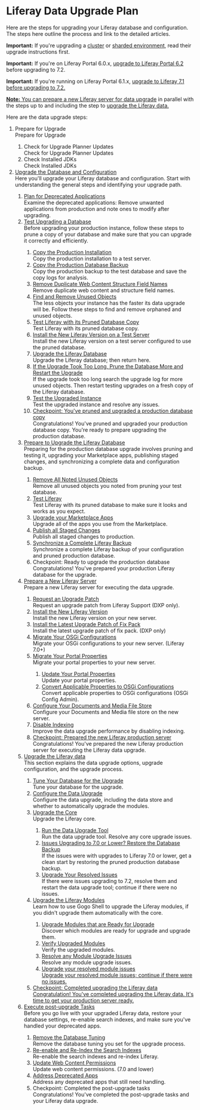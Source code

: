 <h1>Liferay Data Upgrade Plan</h1>

<p>
Here are the steps for upgrading your Liferay database and configuration. The steps here outline the process and link to the detailed articles. 
</p>

<p>
<strong>Important:</strong> If you're upgrading a <a href="/docs/7-2/deploy/-/knowledge_base/deploy/updating-a-cluster">cluster</a> or <a href="/docs/7-2/deploy/-/knowledge_base/deploy/upgrading-sharded-environment">sharded environment</a>, read their upgrade instructions first. 
</p>

<p>
<strong>Important:</strong> If you're on Liferay Portal 6.0.x, <a href="/docs/6-2/deploy/-/knowledge_base/deploy/upgrading-liferay">upgrade to Liferay Portal 6.2</a> before upgrading to 7.2. 
</p>

<p>
<strong>Important:</strong> If you're running on Liferay Portal 6.1.x, <a href="/docs/7-1/deploy/-/knowledge_base/deploy/upgrading-to-liferay-71">upgrade to Liferay 7.1</a><a href="/docs/7-1/deploy/-/knowledge_base/deploy/upgrading-to-liferay-71"> before upgrading to 7.2. 
</p>

<p>
<strong>Note:</strong> You can <a href="/docs/7-2/deploy/-/knowledge_base/deploy/preparing-a-new-product-server-for-data-upgrade">prepare a new Liferay server for data upgrade</a> in parallel with the steps up to and including the step to <a href="/docs/7-2/deploy/-/knowledge_base/deploy/upgrading-the-product-data">upgrade the Liferay data.</a>
</p>

<p>
Here are the data upgrade steps:
</p>

<ol id="root">
	<li icon="" requirement="required">
		<div class="title">Prepare for Upgrade</div>
		<div class="description">Prepare for Upgrade</div>
	</li>
	<ol>
		<li icon="" requirement="recommended">
			<div class="title">Check for Upgrade Planner Updates</div>
			<div class="description">Check for Upgrade Planner Updates</div>
		</li>
		<li icon="" requirement="recommended">
			<div class="title">Check Installed JDKs</div>
			<div class="description">Check Installed JDKs</div>
		</li>
	</ol>
	<li icon="" requirement="required">
		<div class="title"><a href="https://github.com/jhinkey/liferay-docs/blob/72-upgrading-liferay/deployment/articles/05-upgrading-to-liferay-7-2/01-upgrading-to-liferay-7-2-intro.markdown#upgrading-to-product-ver">Upgrade the Database and Configuration</a></div>
		<div class="description">Here you'll upgrade your Liferay database and configuration. Start with understanding the general steps and identifying your upgrade path.</div>
	</li>
	<ol>
		<li icon="" requirement="required">
			<div class="title"><a href="https://github.com/jhinkey/liferay-docs/blob/72-upgrading-liferay/deployment/articles/05-upgrading-to-liferay-7-2/02-planning-for-deprecated-apps.markdown">Plan for Deprecated Applications</a></div>
			<div class="description">Examine the deprecated applications: Remove unwanted applications from production and note ones to modify after upgrading.</div>
		</li>
		<li icon="" requirement="required">
			<div class="title"><a href="https://github.com/jhinkey/liferay-docs/blob/72-upgrading-liferay/deployment/articles/05-upgrading-to-liferay-7-2/03-test-upgrading-a-liferay-backup-copy.markdown#test-upgrading-a-product-backup-copy">Test Upgrading a Database</a></div>
			<div class="description">Before upgrading your production instance, follow these steps to prune a copy of your database and make sure that you can upgrade it correctly and efficiently.</div>
		</li>
		<ol>
			<li icon="" requirement="required">
				<div class="title"><a href="https://github.com/jhinkey/liferay-docs/blob/72-upgrading-liferay/deployment/articles/05-upgrading-to-liferay-7-2/03-test-upgrading-a-liferay-backup-copy.markdown#copy-the-production-installation-to-a-test-server">Copy the Production Installation</a></div>
				<div class="description">Copy the production installation to a test server.</div>
			</li>
			<li icon="" requirement="required">
				<div class="title"><a href="https://github.com/jhinkey/liferay-docs/blob/72-upgrading-liferay/deployment/articles/05-upgrading-to-liferay-7-2/03-test-upgrading-a-liferay-backup-copy.markdown#copy-the-production-backup-to-the-test-database">Copy the Production Database Backup</a></div>
				<div class="description">Copy the production backup to the test database and save the copy logs for analysis.</div>
			</li>
			<li icon="" requirement="required">
				<div class="title"><a href="https://github.com/jhinkey/liferay-docs/blob/72-upgrading-liferay/deployment/articles/05-upgrading-to-liferay-7-2/03-test-upgrading-a-liferay-backup-copy.markdown#remove-duplicate-web-content-structure-field-names-">Remove Duplicate Web Content Structure Field Names</a></div>
				<div class="description">Remove duplicate web content and structure field names.</div>
			</li>
			<li icon="" requirement="required">
				<div class="title"><a href="https://github.com/jhinkey/liferay-docs/blob/72-upgrading-liferay/deployment/articles/05-upgrading-to-liferay-7-2/03-test-upgrading-a-liferay-backup-copy.markdown#find-and-remove-unused-objects">Find and Remove Unused Objects</a></div>
				<div class="description">The less objects your instance has the faster its data upgrade will be. Follow these steps to find and remove orphaned and unused objects.</div>
			</li>
			<li icon="" requirement="required">
				<div class="title"><a href="https://github.com/jhinkey/liferay-docs/blob/72-upgrading-liferay/deployment/articles/05-upgrading-to-liferay-7-2/03-test-upgrading-a-liferay-backup-copy.markdown#test-product-with-its-pruned-database-copy">Test Liferay with its Pruned Database Copy</a></div>
				<div class="description">Test Liferay with its pruned database copy.</div>
			</li>
			<li icon="" requirement="required">
				<div class="title"><a href="https://github.com/jhinkey/liferay-docs/blob/72-upgrading-liferay/deployment/articles/05-upgrading-to-liferay-7-2/03-test-upgrading-a-liferay-backup-copy.markdown#install-product-ver-on-a-test-server-and-configure-it-to-use-the-pruned-database">Install the New Liferay Version on a Test Server</a></div>
				<div class="description">Install the new Liferay version on a test server configured to use the pruned database.</div>
			</li>
			<li icon="" requirement="required">
				<div class="title"><a href="https://github.com/jhinkey/liferay-docs/blob/72-upgrading-liferay/deployment/articles/05-upgrading-to-liferay-7-2/03-test-upgrading-a-liferay-backup-copy.markdown#upgrade-the-database">Upgrade the Liferay Database</a></a></div>
				<div class="description">Upgrade the Liferay database</a>; then return here.</div>
			</li>
			<li icon="" requirement="required"> 
				<div class="title"><a href="https://github.com/jhinkey/liferay-docs/blob/72-upgrading-liferay/deployment/articles/05-upgrading-to-liferay-7-2/03-test-upgrading-a-liferay-backup-copy.markdown#test-upgrading-a-product-backup-copy">If the Upgrade Took Too Long, Prune the Database More and Restart the Upgrade</a></div>
				<div class="description">If the upgrade took too long search the upgrade log for more unused objects. Then restart testing upgrades on a fresh copy of the Liferay database.</div>
			</li>
			<li icon="" requirement="required">
				<div class="title"><a href="https://github.com/jhinkey/liferay-docs/blob/72-upgrading-liferay/deployment/articles/05-upgrading-to-liferay-7-2/03-test-upgrading-a-liferay-backup-copy.markdown#test-the-upgraded-portal-and-resolve-any-issues">Test the Upgraded Instance</a></div>
				<div class="description">Test the upgraded instance and resolve any issues.</div>
			</li>
			<li icon="" requirement="required">
				<div class="title"><a href="https://github.com/jhinkey/liferay-docs/blob/72-upgrading-liferay/deployment/articles/05-upgrading-to-liferay-7-2/03-test-upgrading-a-liferay-backup-copy.markdown#checkpoint-youve-pruned-and-upgraded-a-production-database-copy">Checkpoint: You've pruned and upgraded a production database copy</a></div>
				<div class="description">Congratulations! You've pruned and upgraded your production database copy. You're ready to prepare upgrading the production database.</div>
			</li>
		</ol>
		<li icon="" requirement="required">
			<div class="title"><a href="https://github.com/jhinkey/liferay-docs/blob/72-upgrading-liferay/deployment/articles/05-upgrading-to-liferay-7-2/04-preparing-to-upgrade-the-liferay-database.markdown#preparing-to-upgrade-the-product-database">Prepare to Upgrade the Liferay Database</a></div>
			<div class="description">Preparing for the production database upgrade involves pruning and testing it, upgrading your Marketplace apps, publishing staged changes, and synchronizing a complete data and configuration backup.</div>
		</li>
		<ol>
			<li icon="" requirement="required">
				<div class="title"><a href="https://github.com/jhinkey/liferay-docs/blob/72-upgrading-liferay/deployment/articles/05-upgrading-to-liferay-7-2/04-preparing-to-upgrade-the-liferay-database.markdown#remove-all-unused-objects-you-identified-earlier">Remove All Noted Unused Objects</a></div>
				<div class="description">Remove all unused objects you noted from pruning your test database.</div>
			</li>
			<li icon="" requirement="required">
				<div class="title"><a href="https://github.com/jhinkey/liferay-docs/blob/72-upgrading-liferay/deployment/articles/05-upgrading-to-liferay-7-2/04-preparing-to-upgrade-the-liferay-database.markdown#test-product-with-its-pruned-database">Test Liferay</a></div>
				<div class="description">Test Liferay with its pruned database to make sure it looks and works as you expect.</div>
			</li>
			<li icon="" requirement="required">
				<div class="title"><a href="https://github.com/jhinkey/liferay-docs/blob/72-upgrading-liferay/deployment/articles/05-upgrading-to-liferay-7-2/04-preparing-to-upgrade-the-liferay-database.markdown#upgrade-your-marketplace-apps">Upgrade your Marketplace Apps</a></div>
				<div class="description">Upgrade all of the apps you use from the Marketplace.</div>
			</li>
			<li icon="" requirement="required">
				<div class="title"><a href="https://github.com/jhinkey/liferay-docs/blob/72-upgrading-liferay/deployment/articles/05-upgrading-to-liferay-7-2/04-preparing-to-upgrade-the-liferay-database.markdown#publish-all-staged-changes-to-production">Publish all Staged Changes</a></div>
				<div class="description">Publish all staged changes to production.</div>
			</li>
			<li icon="" requirement="required">
				<div class="title"><a href="https://github.com/jhinkey/liferay-docs/blob/72-upgrading-liferay/deployment/articles/05-upgrading-to-liferay-7-2/04-preparing-to-upgrade-the-liferay-database.markdown#synchronize-a-complete-product-backup">Synchronize a Complete Liferay Backup</a></div>
				<div class="description">Synchronize a complete Liferay backup of your configuration and pruned production database.</div>
			</li>
			<li icon="" requirement="required">
				<div class="title">Checkpoint: Ready to upgrade the production database</div>
				<div class="description">Congratulations! You've prepared your production Liferay database for the upgrade.</div>
			</li>
		</ol>
		<li icon="" requirement="required">
			<div class="title"><a href="https://github.com/jhinkey/liferay-docs/blob/72-upgrading-liferay/deployment/articles/05-upgrading-to-liferay-7-2/04-preparing-to-upgrade-the-liferay-database.markdown#synchronize-a-complete-product-backup">Prepare a New Liferay Server</a></div>
			<div class="description">Prepare a new Liferay server for executing the data upgrade.</div>
		</li>
		<ol>
			<li icon="" requirement="required">
				<div class="title"><a href="https://github.com/jhinkey/liferay-docs/blob/72-upgrading-liferay/deployment/articles/05-upgrading-to-liferay-7-2/05-preparing-a-new-liferay-server.markdown#request-an-upgrade-patch-from-liferay-support-liferay-dxp-only">Request an Upgrade Patch</a></div>
				<div class="description">Request an upgrade patch from Liferay Support (DXP only).</div>
			</li>
			<li icon="" requirement="required">
				<div class="title"><a href="https://github.com/jhinkey/liferay-docs/blob/72-upgrading-liferay/deployment/articles/05-upgrading-to-liferay-7-2/05-preparing-a-new-liferay-server.markdown#install-product-ver">Install the New Liferay Version</a></div>
				<div class="description">Install the new Liferay version on your new server.</div>
			</li>
			<li icon="" requirement="required">
				<div class="title"><a href="https://github.com/jhinkey/liferay-docs/blob/72-upgrading-liferay/deployment/articles/05-upgrading-to-liferay-7-2/05-preparing-a-new-liferay-server.markdown#install-product-ver">Install the Latest Upgrade Patch of Fix Pack</a></div>
				<div class="description">Install the latest upgrade patch of fix pack. (DXP only)</div>
			</li>
			<li icon="" requirement="required">
				<div class="title"><a href="https://github.com/jhinkey/liferay-docs/blob/72-upgrading-liferay/deployment/articles/05-upgrading-to-liferay-7-2/05-preparing-a-new-liferay-server.markdown#migrate-your-osgi-configurations-product-70">Migrate Your OSGi Configurations</a></div>
				<div class="description">Migrate your OSGi configurations to your new server. (Liferay 7.0+)</div>
			</li>
			<li icon="" requirement="required">
				<div class="title"><a href="https://github.com/jhinkey/liferay-docs/blob/72-upgrading-liferay/deployment/articles/05-upgrading-to-liferay-7-2/05-preparing-a-new-liferay-server.markdown#migrate-your-portal-properties">Migrate Your Portal Properties</a></div>
				<div class="description">Migrate your portal properties to your new server.</div>
			</li>
			<ol>
				<li icon="" requirement="required">
					<div class="title"><a href="https://github.com/jhinkey/liferay-docs/blob/72-upgrading-liferay/deployment/articles/05-upgrading-to-liferay-7-2/05-preparing-a-new-liferay-server.markdown#update-your-portal-properties">Update Your Portal Properties</a></div>
					<div class="description">Update your portal properties.</div>
				</li>
				<li icon="" requirement="required">
					<div class="title"><a href="https://github.com/jhinkey/liferay-docs/blob/72-upgrading-liferay/deployment/articles/05-upgrading-to-liferay-7-2/05-preparing-a-new-liferay-server.markdown#convert-applicable-properties-to-osgi-configurations">Convert Applicable Properties to OSGi Configurations</a></div>
					<div class="description">Convert applicable properties to OSGi configurations (OSGi Config Admin).</div>
				</li>
			</ol>
			<li icon="" requirement="required">
				<div class="title"><a href="https://github.com/jhinkey/liferay-docs/blob/72-upgrading-liferay/deployment/articles/05-upgrading-to-liferay-7-2/05-preparing-a-new-liferay-server.markdown#configure-your-documents-and-media-file-store">Configure Your Documents and Media File Store</a></div>
				<div class="description">Configure your Documents and Media file store on the new server.</div>
			</li>
			<li icon="" requirement="required">
				<div class="title"><a href="https://github.com/jhinkey/liferay-docs/blob/72-upgrading-liferay/deployment/articles/05-upgrading-to-liferay-7-2/05-preparing-a-new-liferay-server.markdown#configure-your-documents-and-media-file-store">Disable Indexing</a></div>
				<div class="description">Improve the data upgrade performance by disabling indexing.</div>
			</li>
			<li icon="" requirement="required">
				<div class="title"><a href="https://github.com/jhinkey/liferay-docs/blob/72-upgrading-liferay/deployment/articles/05-upgrading-to-liferay-7-2/05-preparing-a-new-liferay-server.markdown#configure-your-documents-and-media-file-store">Checkpoint: Prepared the new Liferay production server</a></div>
				<div class="description">Congratulations! You've prepared the new Liferay production server for executing the Liferay data upgrade.</div>
			</li>
		</ol>
		<li icon="" requirement="required">
			<div class="title"><a href="https://github.com/jhinkey/liferay-docs/blob/72-upgrading-liferay/deployment/articles/05-upgrading-to-liferay-7-2/06-upgrading-the-liferay-database/01-upgrading-the-liferay-database-intro.markdown#upgrading-the-product-data">Upgrade the Liferay data</a></div>
			<div class="description">This section explains the data upgrade options, upgrade configuration, and the upgrade process.</div>
		</li>
		<ol>
			<li icon="" requirement="required">
				<div class="title"><a href="/docs/7-2/deploy/-/knowledge_base/deploy/tuning-your-database-for-the-upgrade">Tune Your Database for the Upgrade</a></div>
				<div class="description">Tune your database for the upgrade.</div>
			</li>
			<li icon="" requirement="required">
				<div class="title"><a href="https://github.com/jhinkey/liferay-docs/blob/72-upgrading-liferay/deployment/articles/05-upgrading-to-liferay-7-2/06-upgrading-the-liferay-database/03-configuring-the-data-upgrade.markdown#configuring-the-data-upgrade">Configure the Data Upgrade</a></div>
				<div class="description">Configure the data upgrade, including the data store and whether to automatically upgrade the modules.</div>
			</li>
			<li icon="" requirement="required">
				<div class="title"><a href="https://github.com/jhinkey/liferay-docs/blob/72-upgrading-liferay/deployment/articles/05-upgrading-to-liferay-7-2/06-upgrading-the-liferay-database/04-upgrading-the-core-using-the-upgrade-tool.markdown#upgrading-the-core-using-the-upgrade-tool">Upgrade the Core</a></div>
				<div class="description">Upgrade the Liferay core.</div>
			</li>
			<ol>
				<li icon="" requirement="required">
					<div class="title"><a href="https://github.com/jhinkey/liferay-docs/blob/72-upgrading-liferay/deployment/articles/05-upgrading-to-liferay-7-2/06-upgrading-the-liferay-database/04-upgrading-the-core-using-the-upgrade-tool.markdown#upgrade-tool-usage">Run the Data Upgrade Tool</a></div>
					<div class="description">Run the data upgrade tool. Resolve any core upgrade issues.</div>
				</li>
				<li icon="" requirement="required">
					<div class="title"><a href="https://github.com/jhinkey/liferay-docs/blob/72-upgrading-liferay/deployment/articles/05-upgrading-to-liferay-7-2/04-preparing-to-upgrade-the-liferay-database.markdown#synchronize-a-complete-product-backup">Issues Upgrading to 7.0 or Lower? Restore the Database Backup</a></div>
					<div class="description">If the issues were with upgrades to Liferay 7.0 or lower, get a clean start by restoring the pruned production database backup.</div>
				</li>
				<li icon="" requirement="required">
					<div class="title"><a href="https://github.com/jhinkey/liferay-docs/blob/72-upgrading-liferay/deployment/articles/05-upgrading-to-liferay-7-2/06-upgrading-the-liferay-database/04-upgrading-the-core-using-the-upgrade-tool.markdown#upgrading-the-core-using-the-upgrade-tool">Upgrade Your Resolved Issues</a></div>
					<div class="description">If there were issues upgrading to 7.2, resolve them and restart the data upgrade tool; continue if there were no issues.</div>
				</li>
			</ol>
			<li icon="" requirement="required">
				<div class="title"><a href="https://github.com/jhinkey/liferay-docs/blob/72-upgrading-liferay/deployment/articles/05-upgrading-to-liferay-7-2/06-upgrading-the-liferay-database/05-upgrading-modules-using-gogo-shell.markdown#upgrading-modules-using-gogo-shell">Upgrade the Liferay Modules</a></div>
				<div class="description">Learn how to use Gogo Shell to upgrade the Liferay modules, if you didn't upgrade them automatically with the core.</div>
			</li>
			<ol>
				<li icon="" requirement="required">
					<div class="title"><a href="https://github.com/jhinkey/liferay-docs/blob/72-upgrading-liferay/deployment/articles/05-upgrading-to-liferay-7-2/06-upgrading-the-liferay-database/05-upgrading-modules-using-gogo-shell.markdown#executing-module-upgrades">Upgrade Modules that are Ready for Upgrade</a></div>
					<div class="description">Discover which modules are ready for upgrade and upgrade them.</div>
				</li>
				<li icon="" requirement="required">
					<div class="title"><a href="https://github.com/jhinkey/liferay-docs/blob/72-upgrading-liferay/deployment/articles/05-upgrading-to-liferay-7-2/06-upgrading-the-liferay-database/05-upgrading-modules-using-gogo-shell.markdown#executing-verify-processes">Verify Upgraded Modules</a></div>
					<div class="description">Verify the upgraded modules.</div>
				</li>
				<li icon="" requirement="required">
					<div class="title"><a href="https://github.com/jhinkey/liferay-docs/blob/72-upgrading-liferay/deployment/articles/05-upgrading-to-liferay-7-2/06-upgrading-the-liferay-database/05-upgrading-modules-using-gogo-shell.markdown#checking-upgrade-status">Resolve any Module Upgrade Issues</a></div>
					<div class="description">Resolve any module upgrade issues.</div>
				</li>
				<li icon="" requirement="required">
					<div class="title"><a href="https://github.com/jhinkey/liferay-docs/blob/72-upgrading-liferay/deployment/articles/05-upgrading-to-liferay-7-2/06-upgrading-the-liferay-database/05-upgrading-modules-using-gogo-shell.markdown#executing-module-upgrades">Upgrade your resolved module issues</div>
					<div class="description">Upgrade your resolved module issues; continue if there were no issues.</div>
				</li>
			</ol>
			<li icon="" requirement="required">
				<div class="title">Checkpoint: Completed upgrading the Liferay data</div>
				<div class="description">Congratulation! You've completed upgrading the Liferay data. It's time to get your production server ready.</div>
			</li>
		</ol>
		<li icon="" requirement="required">
			<div class="title"><a href="https://github.com/jhinkey/liferay-docs/blob/72-upgrading-liferay/deployment/articles/05-upgrading-to-liferay-7-2/07-executing-post-upgrade-tasks.markdown#executing-post-upgrade-tasks">Execute post-upgrade Tasks</a></div>
			<div class="description">Before you go live with your upgraded Liferay data, restore your database settings, re-enable search indexes, and make sure you've handled your deprecated apps.</div>
		</li>
		<ol>
			<li icon="" requirement="required">
				<div class="title"><a href="https://github.com/jhinkey/liferay-docs/blob/72-upgrading-liferay/deployment/articles/05-upgrading-to-liferay-7-2/07-executing-post-upgrade-tasks.markdown#tuning-your-database-for-production">Remove the Database Tuning</a></div>
				<div class="description">Remove the database tuning you set for the upgrade process.</div>
			</li>
			<li icon="" requirement="required">
				<div class="title"><a href="https://github.com/jhinkey/liferay-docs/blob/72-upgrading-liferay/deployment/articles/05-upgrading-to-liferay-7-2/07-executing-post-upgrade-tasks.markdown#re-enabling-search-indexing-and-reindexing-search-indexes">Re-enable and Re-Index the Search Indexes</a></div>
				<div class="description">Re-enable the search indexes and re-index Liferay.</div>
			</li>
			<li icon="" requirement="required">
				<div class="title"><a href="https://github.com/jhinkey/liferay-docs/blob/72-upgrading-liferay/deployment/articles/05-upgrading-to-liferay-7-2/07-executing-post-upgrade-tasks.markdown#enabling-web-content-view-permissions">Update Web Content Permissions</a></div>
	            <div class="description">Update web content permissions. (7.0 and lower)</div>
			</li>
			<li icon="" requirement="required">
				<div class="title"><a href="https://github.com/jhinkey/liferay-docs/blob/72-upgrading-liferay/deployment/articles/05-upgrading-to-liferay-7-2/02-planning-for-deprecated-apps.markdown">Address Deprecated Apps</a></div>
				<div class="description">Address any deprecated apps that still need handling.</div>
			</li>
			<li icon="" requirement="required">
				<div class="title">Checkpoint: Completed the post-upgrade tasks</div>
				<div class="description">Congratulations! You've completed the post-upgrade tasks and your Liferay data upgrade.</div>
			</li>
		</ol>
	</ol>
</ol>
